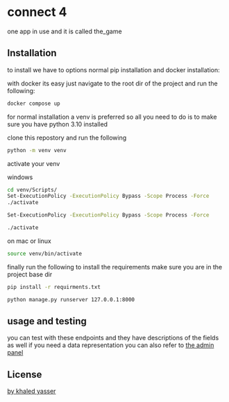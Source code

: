 # connect 4
 one app in use and it is called the_game
## Installation

to install we have to options normal pip installation and docker installation:

with docker its easy just navigate to the root dir of the project and run the following:

```bash
docker compose up
```
for normal installation a venv is preferred so all you need to do is to make sure you have python 3.10 installed 

clone this repostory and run the following 

```bash
python -m venv venv
```

activate your venv 

windows 
```bash
cd venv/Scripts/
Set-ExecutionPolicy -ExecutionPolicy Bypass -Scope Process -Force
./activate
```

```bash
Set-ExecutionPolicy -ExecutionPolicy Bypass -Scope Process -Force
```

```bash
./activate
```

on  mac or linux 

```bash
source venv/bin/activate
```

finally run the following to install the requirements  make sure you are in the project base dir

```bash
pip install -r requirments.txt
```



```bash
python manage.py runserver 127.0.0.1:8000
```



## usage  and testing 


you can test with these endpoints and they have descriptions of the fields as well if you need a data representation you can also refer to [the admin panel](http://127.0.0.1:8000/admin)





## License
[by khaled yasser](kikokhaled.u@gmail.com)